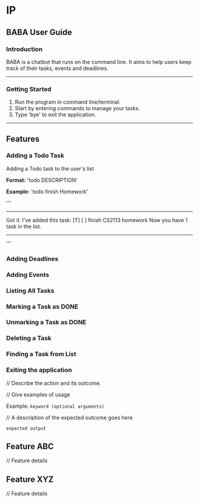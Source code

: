 # IP

## BABA User Guide

### Introduction
BABA is a chatbot that runs on the command line. It aims to help users keep track of their tasks, events and deadlines.

---

### **Getting Started**
1. Run the program in command line/terminal.
2. Start by entering commands to manage your tasks.
3. Type 'bye' to exit the application.

---

## Features

### Adding a Todo Task

Adding a Todo task to the user's list

**Format:** 'todo DESCRIPTION'

**Example:** 'todo finish Homework'

'''
__________________________________________________________
Got it. I've added this task:
[T] [ ] finish CS2113 homework
Now you have 1 task in the list.
__________________________________________________________

'''

### Adding Deadlines

### Adding Events

### Listing All Tasks

### Marking a Task as DONE

### Unmarking a Task as DONE

### Deleting a Task

### Finding a Task from List

### Exiting the application
// Describe the action and its outcome.

// Give examples of usage

Example: `keyword (optional arguments)`

// A description of the expected outcome goes here

```
expected output
```

## Feature ABC

// Feature details


## Feature XYZ

// Feature details